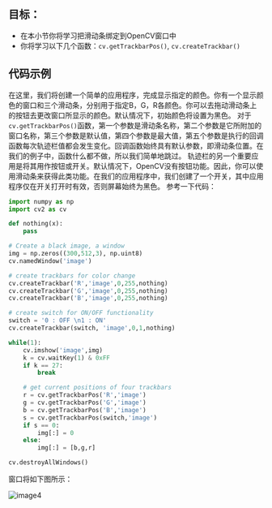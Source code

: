 ## 目标：
- 在本小节你将学习把滑动条绑定到OpenCV窗口中
- 你将学习以下几个函数：`cv.getTrackbarPos()`, `cv.createTrackbar()`

## 代码示例
在这里，我们将创建一个简单的应用程序，完成显示指定的颜色。你有一个显示颜色的窗口和三个滑动条，分别用于指定B，G，R各颜色。你可以去拖动滑动条上的按钮去更改窗口所显示的颜色。默认情况下，初始颜色将设置为黑色。
对于`cv.getTrackbarPos()`函数，第一个参数是滑动条名称，第二个参数是它所附加的窗口名称，第三个参数是默认值，第四个参数是最大值，第五个参数是执行的回调函数每次轨迹栏值都会发生变化。回调函数始终具有默认参数，即滑动条位置。在我们的例子中，函数什么都不做，所以我们简单地跳过。
轨迹栏的另一个重要应用是将其用作按钮或开关。默认情况下，OpenCV没有按钮功能。因此，你可以使用滑动条来获得此类功能。在我们的应用程序中，我们创建了一个开关，其中应用程序仅在开关打开时有效，否则屏幕始终为黑色。
参考一下代码：

```python
import numpy as np
import cv2 as cv

def nothing(x):
    pass

# Create a black image, a window
img = np.zeros((300,512,3), np.uint8)
cv.namedWindow('image')

# create trackbars for color change
cv.createTrackbar('R','image',0,255,nothing)
cv.createTrackbar('G','image',0,255,nothing)
cv.createTrackbar('B','image',0,255,nothing)

# create switch for ON/OFF functionality
switch = '0 : OFF \n1 : ON'
cv.createTrackbar(switch, 'image',0,1,nothing)

while(1):
    cv.imshow('image',img)
    k = cv.waitKey(1) & 0xFF
    if k == 27:
        break

    # get current positions of four trackbars
    r = cv.getTrackbarPos('R','image')
    g = cv.getTrackbarPos('G','image')
    b = cv.getTrackbarPos('B','image')
    s = cv.getTrackbarPos(switch,'image')
    if s == 0:
        img[:] = 0
    else:
        img[:] = [b,g,r]

cv.destroyAllWindows()
```

窗口将如下图所示：

![image4](https://docs.opencv.org/4.0.0/trackbar_screenshot.jpg)


